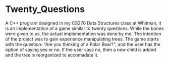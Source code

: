 # Twenty_Questions
A C++ program designed in my CS270 Data Structures class at Whitman, it is an implementation of a game similar to twenty questions. 
While the bones were given to us, the actual implementation was done by me. The intention of the project was to gain experience
manipulating trees. The game starts with the question: "Are you thinking of a Polar Bear?", and the user has the option of saying yes 
or no. If the user says no, then a new child is added and the tree is reorganized to accomadate it.
